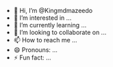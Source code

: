 - 👋 Hi, I’m @Kingmdmazeedo
- 👀 I’m interested in ...
- 🌱 I’m currently learning ...
- 💞️ I’m looking to collaborate on ...
- 📫 How to reach me ...
- 😄 Pronouns: ...
- ⚡ Fun fact: ...

<!---
Kingmdmazeedo/Kingmdmazeedo is a ✨ special ✨ repository because its `README.md` (this file) appears on your GitHub profile.
You can click the Preview link to take a look at your changes.
--->
